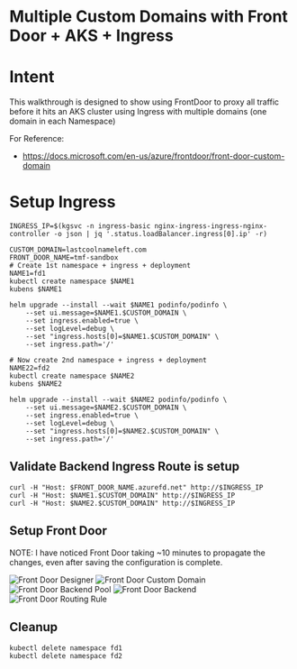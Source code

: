 # Multiple Custom Domains with Front Door + AKS + Ingress

# Intent

This walkthrough is designed to show using FrontDoor to proxy all traffic before it hits an AKS cluster using Ingress with multiple domains (one domain in each Namespace)

For Reference:
* https://docs.microsoft.com/en-us/azure/frontdoor/front-door-custom-domain

# Setup Ingress

```shell
INGRESS_IP=$(kgsvc -n ingress-basic nginx-ingress-ingress-nginx-controller -o json | jq '.status.loadBalancer.ingress[0].ip' -r)

CUSTOM_DOMAIN=lastcoolnameleft.com
FRONT_DOOR_NAME=tmf-sandbox
# Create 1st namespace + ingress + deployment
NAME1=fd1
kubectl create namespace $NAME1
kubens $NAME1

helm upgrade --install --wait $NAME1 podinfo/podinfo \
    --set ui.message=$NAME1.$CUSTOM_DOMAIN \
    --set ingress.enabled=true \
    --set logLevel=debug \
    --set "ingress.hosts[0]=$NAME1.$CUSTOM_DOMAIN" \
    --set ingress.path='/'

# Now create 2nd namespace + ingress + deployment
NAME22=fd2
kubectl create namespace $NAME2
kubens $NAME2

helm upgrade --install --wait $NAME2 podinfo/podinfo \
    --set ui.message=$NAME2.$CUSTOM_DOMAIN \
    --set ingress.enabled=true \
    --set logLevel=debug \
    --set "ingress.hosts[0]=$NAME2.$CUSTOM_DOMAIN" \
    --set ingress.path='/'
```

## Validate Backend Ingress Route is setup

```
curl -H "Host: $FRONT_DOOR_NAME.azurefd.net" http://$INGRESS_IP
curl -H "Host: $NAME1.$CUSTOM_DOMAIN" http://$INGRESS_IP
curl -H "Host: $NAME2.$CUSTOM_DOMAIN" http://$INGRESS_IP
```

## Setup Front Door

NOTE: I have noticed Front Door taking ~10 minutes to propagate the changes, even after saving the configuration is complete.

![Front Door Designer](images/fd-designer.png)
![Front Door Custom Domain](images/fd-custom-domain-settings.png)
![Front Door Backend Pool](images/fd-backend-pool-settings.png)
![Front Door Backend](images/fd-backend-settings.png)
![Front Door Routing Rule](images/fd-routing-rule.png)


## Cleanup
```
kubectl delete namespace fd1
kubectl delete namespace fd2
```

